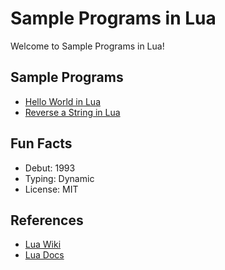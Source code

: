 # Sample Programs in Lua

Welcome to Sample Programs in Lua!

## Sample Programs

- [Hello World in Lua](https://therenegadecoder.com/code/hello-world-in-lua/)
- [Reverse a String in Lua][5]

## Fun Facts

- Debut: 1993
- Typing: Dynamic
- License: MIT

## References

- [Lua Wiki](https://en.wikipedia.org/wiki/Lua_(programming_language))
- [Lua Docs](https://www.lua.org/)

[5]: https://github.com/TheRenegadeCoder/sample-programs/issues/446
